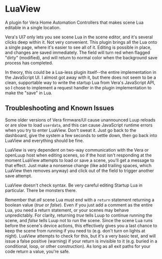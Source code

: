 # LuaView #

A plugin for Vera Home Automation Controllers that makes scene Lua editable in a single location.

Vera's UI7 only lets you see scene Lua in the scene editor, and it's several clicks deep within it. Not very convenient. This plugin brings all the Lua onto a single page, where it's easier to see all of it. Editing is possible in place, and changes are saved immediately. The field will turn red when flagged "dirty" (modified), and will return to normal color when the background save process has completed.

In theory, this could be a Lua-less plugin itself--the entire implementation in the JavaScript UI. I almost got away with it, but there does not seem to be a clean, supportable way to write the startup Lua from Vera's JavaScript API, so I chose to implement a request handler in the plugin implementation to make the "save" in Lua.

## Troubleshooting and Known Issues ##

Some older versions of Vera firmware/UI cause unannounced Luup reloads or are slow to load `userdata`, and this can cause JavaScript runtime errors when you try to enter LuaView. Don't sweat it. Just go back to the dashboard, give the system a few seconds to settle down, then go back into LuaView and everything should be fine. 

LuaView is very dependent on two-way communication with the Vera or openLuup host when editing scenes, so if the host isn't responding at the moment LuaView attempts to load or save a scene, you'll get a message to that effect. Just make a nonsense change (like add trailing spaces, which LuaView then removes anyway) and click out of the field to trigger another save attempt.

LuaView doesn't check syntax. Be very careful editing Startup Lua in particular. There be monsters there.

Remember that *all* scene Lua must end with a `return` statement returning a boolean value (*true* or *false*). Even if you just add a comment as the entire Lua, you need a return statement, or your scenes may behave unpredictably. For clarity, returning *true* tells Luup to continue running the scene, and *false* tells Luup not to run the scene. Since the scene Lua runs before the scene's device actions, this effectively gives you a last chance to keep the scene from running if you need to (e.g. don't turn on lights at night). LuaView attempts to check for this, but it's a very basic test, and will issue a false positive (warning) if your return is invisible to it (e.g. buried in a conditional, loop, or other construction). As long as all exit paths for your code return a value, you're safe.